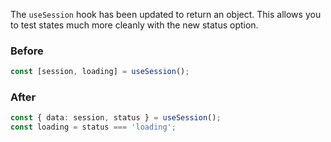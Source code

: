 The `useSession` hook has been updated to return an object. This allows you to test states much more cleanly with the new status option.

### Before

```ts
const [session, loading] = useSession();
```

### After

```ts
const { data: session, status } = useSession();
const loading = status === 'loading';
```

